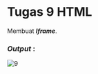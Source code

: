 # Tugas 9 HTML

Membuat <b><i>Iframe</i></b>.

<h3><i>Output </i>:</h3>

![9](https://user-images.githubusercontent.com/92837751/183080135-2bbcdb17-f77d-476d-b6dc-9266ce731616.jpg)
